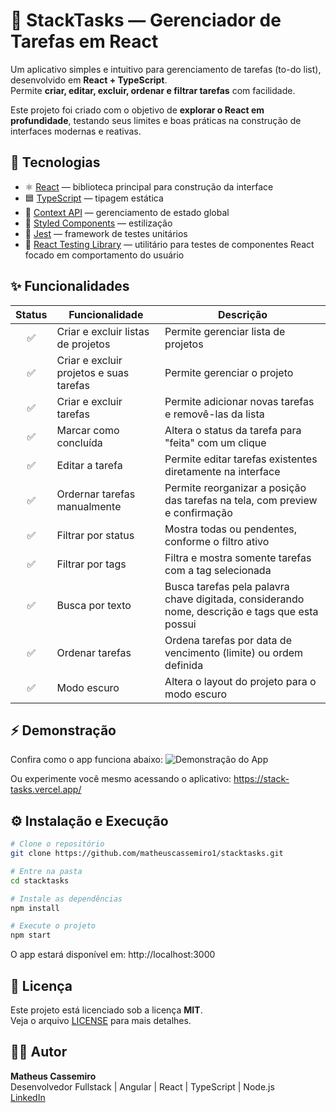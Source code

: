 # 📝 StackTasks — Gerenciador de Tarefas em React

Um aplicativo simples e intuitivo para gerenciamento de tarefas (to-do list), desenvolvido em **React + TypeScript**.  
Permite **criar, editar, excluir, ordenar e filtrar tarefas** com facilidade.

Este projeto foi criado com o objetivo de **explorar o React em profundidade**, testando seus limites e boas práticas na construção de interfaces modernas e reativas.

## 🧩 Tecnologias

- ⚛️ [React](https://react.dev/) — biblioteca principal para construção da interface  
- 🟦 [TypeScript](https://www.typescriptlang.org/) — tipagem estática  
- 🧠 [Context API](https://react.dev/reference/react/useContext) — gerenciamento de estado global  
- 💅 [Styled Components](https://styled-components.com/) — estilização
- 🧪 [Jest](https://jestjs.io/) — framework de testes unitários  
- 🧰 [React Testing Library](https://testing-library.com/docs/react-testing-library/intro/) — utilitário para testes de componentes React focado em comportamento do usuário

## ✨ Funcionalidades

| Status | Funcionalidade | Descrição |
|:------:|----------------|------------|
| ✅ | Criar e excluir listas de projetos | Permite gerenciar lista de projetos |
| ✅ | Criar e excluir projetos e suas tarefas | Permite gerenciar o projeto |
| ✅ | Criar e excluir tarefas | Permite adicionar novas tarefas e removê-las da lista |
| ✅ | Marcar como concluída | Altera o status da tarefa para "feita" com um clique |
| ✅ | Editar a tarefa | Permite editar tarefas existentes diretamente na interface |
| ✅ | Ordernar tarefas manualmente | Permite reorganizar a posição das tarefas na tela, com preview e confirmação |
| ✅ | Filtrar por status | Mostra todas ou pendentes, conforme o filtro ativo |
| ✅ | Filtrar por tags | Filtra e mostra somente tarefas com a tag selecionada |
| ✅ | Busca por texto | Busca tarefas pela palavra chave digitada, considerando nome, descrição e tags que esta possui |
| ✅ | Ordenar tarefas | Ordena tarefas por data de vencimento (limite) ou ordem definida |
| ✅ | Modo escuro | Altera o layout do projeto para o modo escuro |


## ⚡ Demonstração
Confira como o app funciona abaixo:
![Demonstração do App](./docs/funcionalidades.gif)

Ou experimente você mesmo acessando o aplicativo:
https://stack-tasks.vercel.app/

## ⚙️ Instalação e Execução

```bash
# Clone o repositório
git clone https://github.com/matheuscassemiro1/stacktasks.git

# Entre na pasta
cd stacktasks

# Instale as dependências
npm install

# Execute o projeto
npm start
```
O app estará disponível em: http://localhost:3000

## 📝 Licença

Este projeto está licenciado sob a licença **MIT**.  
Veja o arquivo [LICENSE](./LICENSE.md) para mais detalhes.


## 👨‍💻 Autor

**Matheus Cassemiro**  
Desenvolvedor Fullstack | Angular | React | TypeScript | Node.js  
[LinkedIn](https://www.linkedin.com/in/matheus-cassemiro-127441261) 


